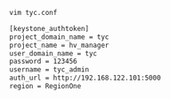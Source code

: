 ```bash
vim tyc.conf
```

```bash
[keystone_authtoken]
project_domain_name = tyc
project_name = hv_manager
user_domain_name = tyc
password = 123456
username = tyc_admin
auth_url = http://192.168.122.101:5000
region = RegionOne
```

```bash

```
